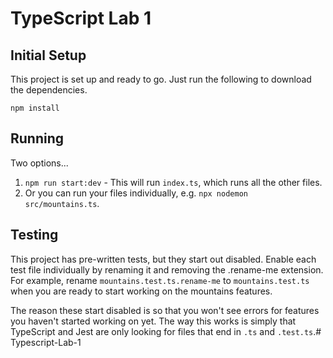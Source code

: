 # TypeScript Lab 1

## Initial Setup
This project is set up and ready to go. Just run the following to download the dependencies.

`npm install`

## Running
Two options...

1. `npm run start:dev`  - This will run `index.ts`, which runs all the other files.
2. Or you can run your files individually, e.g. `npx nodemon src/mountains.ts`.

## Testing
This project has pre-written tests, but they start out disabled. Enable each test file individually by renaming it and removing the .rename-me extension. For example, rename `mountains.test.ts.rename-me` to `mountains.test.ts` when you are ready to start working on the mountains features.

The reason these start disabled is so that you won't see errors for features you haven't started working on yet. The way this works is simply that TypeScript and Jest are only looking for files that end in `.ts` and `.test.ts`.# Typescript-Lab-1
